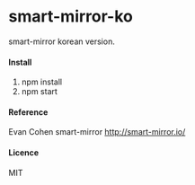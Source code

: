 smart-mirror-ko
=========================
smart-mirror korean version.

#### Install ####
1. npm install
2. npm start 

#### Reference ####
Evan Cohen smart-mirror http://smart-mirror.io/

#### Licence ####
MIT 




